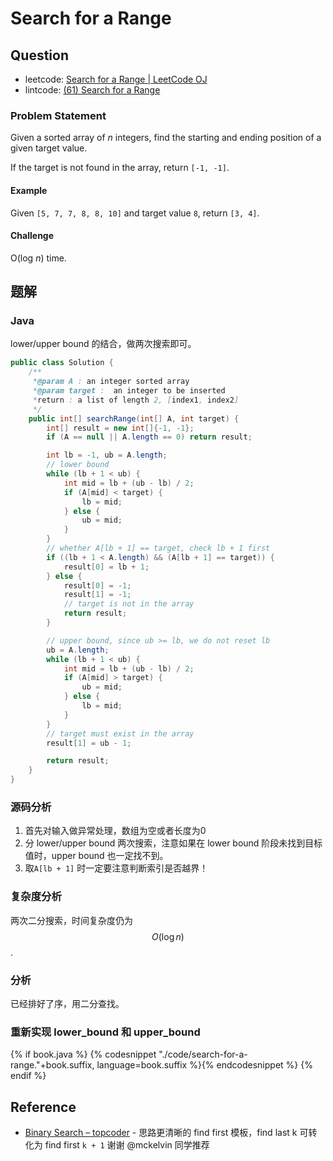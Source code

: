 # Search for a Range

## Question

- leetcode: [Search for a Range | LeetCode OJ](https://leetcode.com/problems/search-for-a-range/)
- lintcode: [(61) Search for a Range](http://www.lintcode.com/en/problem/search-for-a-range/)

### Problem Statement

Given a sorted array of _n_ integers, find the starting and ending position of
a given target value.

If the target is not found in the array, return `[-1, -1]`.

#### Example

Given `[5, 7, 7, 8, 8, 10]` and target value `8`, return `[3, 4]`.

#### Challenge

O(log _n_) time.

## 题解

### Java
lower/upper bound 的结合，做两次搜索即可。
```java
public class Solution {
    /**
     *@param A : an integer sorted array
     *@param target :  an integer to be inserted
     *return : a list of length 2, [index1, index2]
     */
    public int[] searchRange(int[] A, int target) {
        int[] result = new int[]{-1, -1};
        if (A == null || A.length == 0) return result;

        int lb = -1, ub = A.length;
        // lower bound
        while (lb + 1 < ub) {
            int mid = lb + (ub - lb) / 2;
            if (A[mid] < target) {
                lb = mid;
            } else {
                ub = mid;
            }
        }
        // whether A[lb + 1] == target, check lb + 1 first
        if ((lb + 1 < A.length) && (A[lb + 1] == target)) {
            result[0] = lb + 1;
        } else {
            result[0] = -1;
            result[1] = -1;
            // target is not in the array
            return result;
        }

        // upper bound, since ub >= lb, we do not reset lb
        ub = A.length;
        while (lb + 1 < ub) {
            int mid = lb + (ub - lb) / 2;
            if (A[mid] > target) {
                ub = mid;
            } else {
                lb = mid;
            }
        }
        // target must exist in the array
        result[1] = ub - 1;

        return result;
    }
}
```

### 源码分析

1. 首先对输入做异常处理，数组为空或者长度为0
2. 分 lower/upper bound 两次搜索，注意如果在 lower bound 阶段未找到目标值时，upper bound 也一定找不到。
3. 取`A[lb + 1]` 时一定要注意判断索引是否越界！

### 复杂度分析

两次二分搜索，时间复杂度仍为 $$O(\log n)$$.

### 分析

已经排好了序，用二分查找。


### 重新实现 lower_bound 和 upper_bound

{% if book.java %}
{% codesnippet "./code/search-for-a-range."+book.suffix, language=book.suffix %}{% endcodesnippet %}
{% endif %}

## Reference

- [Binary Search – topcoder](https://www.topcoder.com/community/data-science/data-science-tutorials/binary-search/) - 思路更清晰的 find first 模板，find last k 可转化为 find first `k + 1` 谢谢 @mckelvin 同学推荐
